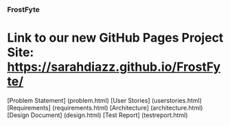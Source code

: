 ### FrostFyte
# Link to our new GitHub Pages Project Site: https://sarahdiazz.github.io/FrostFyte/
[Problem Statement] (problem.html)
[User Stories] (userstories.html)
[Requirements] (requirements.html)
[Architecture] (architecture.html)
[Design Document] (design.html)
[Test Report] (testreport.html)
